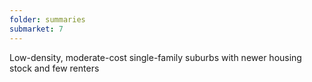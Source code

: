 ```yaml
---
folder: summaries
submarket: 7
---
```

Low-density, moderate-cost single-family suburbs with newer housing stock and few renters